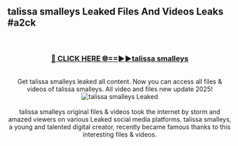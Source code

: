 ## talissa smalleys Leaked Files And Videos Leaks #a2ck
<br>
<div align="center">
<h3><a href="https://watchclip.my.id/talissa smalleys" rel="nofollow">🔴 CLICK HERE 🌐==►►talissa smalleys</a></h3>
<br>
Get talissa smalleys leaked all content. Now you can access all files & videos of talissa smalleys. All video and files new update 2025!
<br>
<a href="https://watchclip.my.id/talissa smalleys" rel="nofollow" data-target="animated-image.originalLink"><img src="https://i.ibb.co.com/WyWwxjT/player-gif2.gif" alt="talissa smalleys Leaked" style="max-width: 100%; display: inline-block;" data-target="animated-image.originalImage"></a>
<br><br>
talissa smalleys original files & videos took the internet by storm and amazed viewers on various Leaked social media platforms. talissa smalleys, a young and talented digital creator, recently became famous thanks to this interesting files & videos.
</div>
<br>